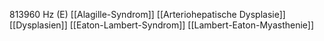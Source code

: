813960 Hz (E)
[[Alagille-Syndrom]]
[[Arteriohepatische Dysplasie]]
[[Dysplasien]]
[[Eaton-Lambert-Syndrom]]
[[Lambert-Eaton-Myasthenie]]
